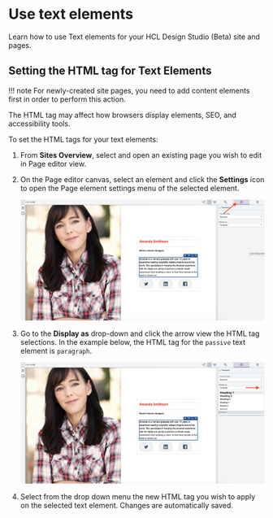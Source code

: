 # Use text elements

Learn how to use Text elements for your HCL Design Studio (Beta) site and pages.

## Setting the HTML tag for Text Elements

!!! note
    For newly-created site pages, you need to add content elements first in order to perform this action.

The HTML tag may affect how browsers display elements, SEO, and accessibility tools.

To set the HTML tags for your text elements:

1.  From **Sites Overview**, select and open an existing page you wish to edit in Page editor view.

2.  On the Page editor canvas, select an element and click the **Settings** icon to open the Page element settings menu of the selected element.

    ![Select and edit page element](../../../images/select_edit_page_element_settings.png)

3.  Go to the **Display as** drop-down and click the arrow view the HTML tag selections. In the example below, the HTML tag for the `passive` text element is `paragraph`.

    ![Select the HTML tag](../../../images/select_page_element_html_tag.png)

4.  Select from the drop down menu the new HTML tag you wish to apply on the selected text element. Changes are automatically saved.

